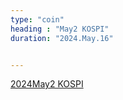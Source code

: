 ```yaml
---
type: "coin"
heading : "May2 KOSPI"
duration: "2024.May.16"


---
```

 


[2024May2 KOSPI](/todo/images/Document2024May2-KOSPI.pdf)

